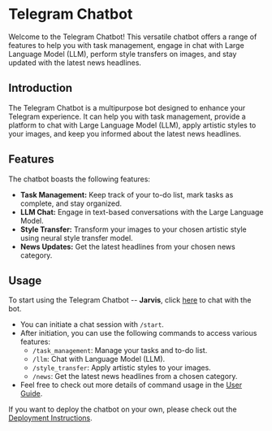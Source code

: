 # Telegram Chatbot

Welcome to the Telegram Chatbot! This versatile chatbot offers a range of features to help you with task management, engage in chat with Large Language Model (LLM), perform style transfers on images, and stay updated with the latest news headlines.

## Introduction

The Telegram Chatbot is a multipurpose bot designed to enhance your Telegram experience. It can help you with task management, provide a platform to chat with Large Language Model (LLM), apply artistic styles to your images, and keep you informed about the latest news headlines.

## Features

The chatbot boasts the following features:

- **Task Management:** Keep track of your to-do list, mark tasks as complete, and stay organized.
- **LLM Chat:** Engage in text-based conversations with the Large Language Model.
- **Style Transfer:** Transform your images to your chosen artistic style using neural style transfer model.
- **News Updates:** Get the latest headlines from your chosen news category.

## Usage

To start using the Telegram Chatbot -- **Jarvis**, click [here](https://t.me/Rongzhi_chatbot) to chat with the bot.
- You can initiate a chat session with `/start`.
- After initiation, you can use the following commands to access various features:
  - `/task_management`: Manage your tasks and to-do list.
  - `/llm`: Chat with Language Model (LLM).
  - `/style_transfer`: Apply artistic styles to your images.
  - `/news`: Get the latest news headlines from a chosen category.
- Feel free to check out more details of command usage in the [User Guide](./docs/user_guide.md).

If you want to deploy the chatbot on your own, please check out the [Deployment Instructions](./docs/deployment_instructions.md).

